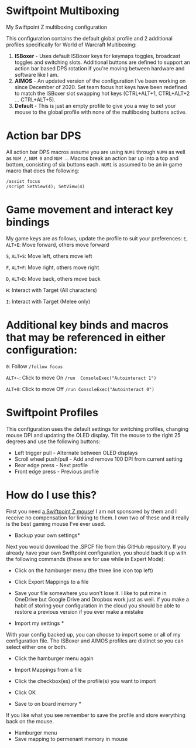 # Swiftpoint Multiboxing
My Swiftpoint Z multiboxing configuration

This configuration contains the default global profile and 2 additional profiles specifically for World of Warcraft Multiboxing:
1. **ISBoxer** - Uses default ISBoxer keys for keymaps toggles, broadcast toggles and switching slots.  Additional buttons are defined to support an action bar based DPS rotation if you're moving between hardware and software like I am.
2. **AIMOS** - An updated version of the configuration I've been working on since December of 2020.  Set team focus hot keys have been redefined to match the ISBoxer slot swapping hot keys (CTRL+ALT+1, CTRL+ALT+2 ... CTRL+ALT+5).
3. **Default** - This is just an empty profile to give you a way to set your mouse to the global profile with none of the multiboxing buttons active.

# Action bar DPS
All action bar DPS macros assume you are using `NUM1` through `NUM9` as well as `NUM /`, `NUM 0` and `NUM .`.  Macros break an action bar up into a top and bottom, consisting of six buttons each.  `NUM1` is assumed to be an in game macro that does the following:
```
/assist focus
/script SetView(4); SetView(4)
```
# Game movement and interact key bindings
My game keys are as follows, update the profile to suit your preferences:
`E`, `ALT+E`: Move forward, others move forward

`S`, `ALT+S`: Move left, others move left

`F`, `ALT+F`: Move right, others move right

`D`, `ALT+D`: Move back, others move back

`H`: Interact with Target (All characters)

`I`: Interact with Target (Melee only)


# Additional key binds and macros  that may be referenced in either configuration:
`0`: Follow `/follow focus`

`ALT+-`: Click to move On `/run  ConsoleExec("Autointeract 1")`

`ALT+0`: Click to move Off `/run ConsoleExec("Autointeract 0")`

# Swiftpoint Profiles
This configuration uses the default settings for switching profiles, changing mouse DPI and updating the OLED display.  Tilt the mouse to the right 25 degrees and use the following buttons:
* Left trigger pull - Alternate between OLED displays
* Scroll wheel push/pull - Add and remove 100 DPI from current setting
* Rear edge press - Next profile
* Front edge press - Previous profile

# How do I use this?
First you need [a Swiftpoint Z mouse](https://www.swiftpoint.com/store/swiftpoint-z-mouse/)!  I am not sponsored by them and I receive no compensation for linking to them.  I own two of these and it really is the best gaming mouse I've ever used.

* Backup your own settings*

Next you would download the .SPCF file from this GitHub repository.  If you already have your own Swiftpoint configuration, you should back it up with the following commands (these are for use while in Expert Mode):
* Click on the hamburger menu (the three line icon top left)
* Click Export Mappings to a file
* Save your file somewhere you won't lose it.  I like to put mine in OneDrive but Google Drive and Dropbox work just as well.  If you make a habit of storing your configuration in the cloud you should be able to restore a previous version if you ever make a mistake

* Import my settings *

With your config backed up, you can choose to import some or all of my configuration file.  The ISBoxer and AIMOS profiles are distinct so you can select either one or both.
* Click the hamburger menu again
* Import Mappings from a file
* Click the checkbox(es) of the profile(s) you want to import
* Click OK

* Save to on board memory *

If you like what you see remember to save the profile and store everything back on the mouse.
* Hamburger menu
* Save mapping to permenant memory in mouse

